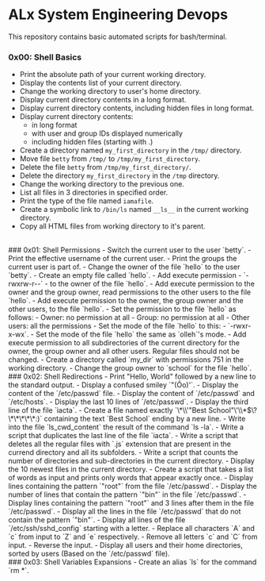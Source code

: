 # ALx System Engineering Devops
This repository contains basic automated scripts for bash/terminal.
<br />
### 0x00: Shell Basics
- Print the absolute path of your current working directory.
- Display the contents list of your current directory.
- Change the working directory to user's home directory.
- Display current directory contents in a long format.
- Display current directory contents, including hidden files in long format.
- Display current directory contents:
	- in long format
	- with user and group IDs displayed numerically
	- including hidden files (starting with .)
- Create a directory named `my_first_directory` in the `/tmp/` directory.
- Move file `betty` from `/tmp/` to `/tmp/my_first_directory`.
- Delete the file `betty` from `/tmp/my_first_directory/`.
- Delete the directory `my_first_directory` in the `/tmp` directory.
- Change the working directory to the previous one.
- List all files in 3 directories in specified order.
- Print the type of the file named `iamafile`.
- Create a symbolic link to `/bin/ls` named `__ls__` in the current working directory.
- Copy all HTML files from working directory to it's parent.

<br />
### 0x01: Shell Permissions
- Switch the current user to the user `betty`.
- Print the effective username of the current user.
- Print the groups the current user is part of.
- Change the owner of the file `hello` to the user `betty`.
- Create an empty file called `hello`.
- Add execute permission - `-rwxrw-r--` - to the owner of the file `hello`.
- Add execute permission to the owner and the group owner, read permissions to the other users to the file `hello`.
- Add execute permission to the owner, the group owner and the other users, to the file `hello`.
- Set the permission to the file `hello` as follows:
	- Owner: no permission at all
	- Group: no permission at all
	- Other users: all the permissions
- Set the mode of the file `hello` to this: - `-rwxr-x-wx`.
- Set the mode of the file `hello` the same as `olleh`'s mode.
- Add execute permission to all subdirectories of the current directory for the owner, the group owner and all other users. Regular files should not be changed.
- Create a directory called `my_dir` with permissions 751 in the working directory.
- Change the group owner to `school` for the file `hello`.

<br />
### 0x02: Shell Redirections
- Print "Hello, World" followed by a new line to the standard output.
- Display a confused smiley `"(Ôo)'`.
- Display the content of the `/etc/passwd` file.
- Display the content of `/etc/passwd` and `/etc/hosts`.
- Display the last 10 lines of `/etc/passwd`.
- Display the third line of the file `iacta`.
- Create a file named exactly `\*\\'"Best School"\'\\*$\?\*\*\*\*\*:)` containing the text `Best School` ending by a new line.
- Write into the file `ls_cwd_content` the result of the command `ls -la`.
- Write a script that duplicates the last line of the file `iacta`.
- Write a script that deletes all the regular files with  `.js` extension that are present in the currend directory and all its subfolders.
- Write a script that counts the number of directories and sub-directories in the current directory.
- Display the 10 newest files in the current directory.
- Create a script that takes a list of words as input and prints only words that appear exactly once.
- Display lines containing the pattern `"root"` from the file `/etc/passwd`.
- Display the number of lines that contain the pattern `"bin"` in the file `/etc/passwd`.
- Display lines containing the pattern `"root"` and 3 lines after them in the file `/etc/passwd`.
- Display all the lines in the file `/etc/passwd` that do not contain the pattern `"bin"`.
- Display all lines of the file `/etc/ssh/sshd_config` starting with a letter.
- Replace all characters `A` and `c` from input to `Z` and `e` respectively.
- Remove all letters `c` and `C` from input.
- Reverse the input.
- Display all users and their home directories, sorted by users (Based on the `/etc/passwd` file).

<br />
### 0x03: Shell Variables Expansions
- Create an alias `ls` for the command `rm *`.

